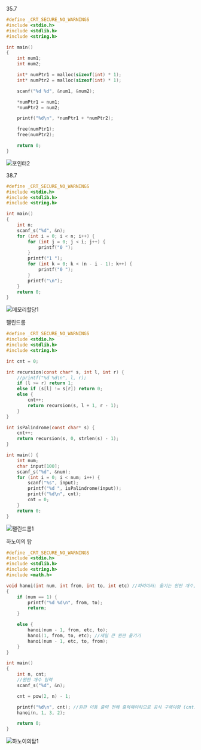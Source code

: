 35.7

```c
#define _CRT_SECURE_NO_WARNINGS
#include <stdio.h>
#include <stdlib.h>
#include <string.h>

int main()
{
    int num1;
    int num2;

    int* numPtr1 = malloc(sizeof(int) * 1);
    int* numPtr2 = malloc(sizeof(int) * 1);

    scanf("%d %d", &num1, &num2);

    *numPtr1 = num1;
    *numPtr2 = num2;

    printf("%d\n", *numPtr1 + *numPtr2);

    free(numPtr1);
    free(numPtr2);

    return 0;
}
```

![포인터2](https://user-images.githubusercontent.com/101636319/195098739-801f3292-7c05-4851-9c4d-2eb81af98b48.png)

38.7

```c
#define _CRT_SECURE_NO_WARNINGS
#include <stdio.h>
#include <stdlib.h>
#include <string.h>

int main()
{
	int n;
	scanf_s("%d", &n);
	for (int i = 0; i < n; i++) {
		for (int j = 0; j < i; j++) {
			printf("0 ");
		}
		printf("1 ");
		for (int k = 0; k < (n - i - 1); k++) {
			printf("0 ");
		}
		printf("\n");
	}
	return 0;
}
```

![메모리할당1](https://user-images.githubusercontent.com/101636319/195098877-72d78c7d-0bc2-4093-a056-f59db3a7b245.png)

팰린드롬
```c
#define _CRT_SECURE_NO_WARNINGS
#include <stdio.h>
#include <stdlib.h>
#include <string.h>

int cnt = 0;

int recursion(const char* s, int l, int r) {
    //printf("%d %d\n", l, r);
    if (l >= r) return 1;
    else if (s[l] != s[r]) return 0;
    else {
        cnt++;
        return recursion(s, l + 1, r - 1);
    }
}

int isPalindrome(const char* s) {
    cnt++;
    return recursion(s, 0, strlen(s) - 1);
}

int main() {
    int num;
    char input[100];
    scanf_s("%d", &num);
    for (int i = 0; i < num; i++) {
        scanf("%s", input);
        printf("%d ", isPalindrome(input));
        printf("%d\n", cnt);
        cnt = 0;
    }
    return 0;
}
```

![팰린드롬1](https://user-images.githubusercontent.com/101636319/195099200-e6126482-6611-4ca3-84a8-31ad7d39317d.png)

하노이의 탑
```c
#define _CRT_SECURE_NO_WARNINGS
#include <stdio.h>
#include <stdlib.h>
#include <string.h>
#include <math.h>

void hanoi(int num, int from, int to, int etc) //파라미터: 옮기는 원판 개수, 어디에서, 어디로, 출발도착 말고 나머지
{
	if (num == 1) {
		printf("%d %d\n", from, to);
		return;
	}

	else {
		hanoi(num - 1, from, etc, to);
		hanoi(1, from, to, etc); //제일 큰 원판 옮기기
		hanoi(num - 1, etc, to, from);
	}
}

int main()
{
	int n, cnt;
	//원판 개수 입력
	scanf_s("%d", &n);

	cnt = pow(2, n) - 1;

	printf("%d\n", cnt); //원판 이동 출력 전에 출력해야하므로 공식 구해야함 (cnt로 개수 셀 수 없음)
	hanoi(n, 1, 3, 2);

	return 0;
}
```

![하노이의탑1](https://user-images.githubusercontent.com/101636319/195099375-fbd9512e-8a6a-4afd-a90a-675582c069e1.png)



